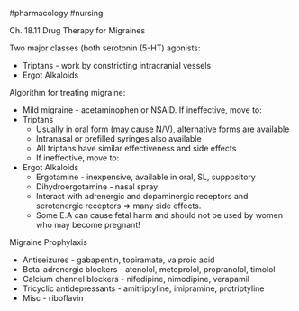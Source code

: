 #pharmacology #nursing 

Ch. 18.11 Drug Therapy for Migraines

Two major classes (both serotonin (5-HT) agonists:
- Triptans -  work by constricting intracranial vessels
- Ergot Alkaloids

Algorithm for treating migraine:
- Mild migraine - acetaminophen or NSAID. If ineffective, move to:
- Triptans
	- Usually in oral form (may cause N/V), alternative forms are available
	- Intranasal or prefilled syringes also available
	- All triptans have similar effectiveness and side effects
	- If ineffective, move to:
- Ergot Alkaloids
	- Ergotamine - inexpensive, available in oral, SL, suppository
	- Dihydroergotamine - nasal spray
	- Interact with adrenergic and dopaminergic receptors and serotonergic receptors => many side effects.
	- Some E.A can cause fetal harm and should not be used by women who may become pregnant!

Migraine Prophylaxis
- Antiseizures - gabapentin, topiramate, valproic acid
- Beta-adrenergic blockers - atenolol, metoprolol, propranolol, timolol
- Calcium channel blockers - nifedipine, nimodipine, verapamil
- Tricyclic antidepressants - amitriptyline, imipramine, protriptyline
- Misc - riboflavin
